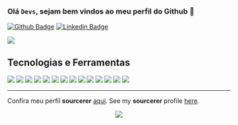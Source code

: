 ### Olá <code>Devs</code>, sejam bem vindos ao meu perfil do Github 👋

[![Github Badge](https://img.shields.io/badge/-Github-000?style=flat-square&logo=Github&logoColor=white&link=https://github.com/mgckaled)](https://github.com/mgckaled)
[![Linkedin Badge](https://img.shields.io/badge/-LinkedIn-blue?style=flat-square&logo=Linkedin&logoColor=white&link=https://www.linkedin.com/in/marcel-gaudard-cheik-kaled/)](https://www.linkedin.com/in/marcel-gaudard-cheik-kaled/)

![](https://visitor-badge.glitch.me/badge?page_id=mgckaled.mgckaled)

## Tecnologias e Ferramentas 
![](https://img.shields.io/badge/Shell-Bash-informational?style=flat&logo=<LOGO_NAME>&logoColor=white&color=critical)
![](https://img.shields.io/badge/Editor-VS_Code-informational?style=flat&logo=<LOGO_NAME>&logoColor=white&color=brightgreen)
![](https://img.shields.io/badge/Editor-PyCharm-informational?style=flat&logo=<LOGO_NAME>&logoColor=white&color=brightgreen)
![](https://img.shields.io/badge/Code-Python-informational?style=flat&logo=<LOGO_NAME>&logoColor=white&color=informational)
![](https://img.shields.io/badge/Code-HTML-informational?style=flat&logo=<LOGO_NAME>&logoColor=white&color=informational)
![](https://img.shields.io/badge/Code-CSS-informational?style=flat&logo=<LOGO_NAME>&logoColor=white&color=informational)
![](https://img.shields.io/badge/Code-JavaScript-informational?style=flat&logo=<LOGO_NAME>&logoColor=white&color=informational)
![](https://img.shields.io/badge/Code-PHP-informational?style=flat&logo=<LOGO_NAME>&logoColor=white&color=informational)
![](https://img.shields.io/badge/Code-Java-informational?style=flat&logo=<LOGO_NAME>&logoColor=white&color=informational)
![](https://img.shields.io/badge/Tools-Jupyter_Notebook-informational?style=flat&logo=<LOGO_NAME>&logoColor=white&color=955E42)
![](https://img.shields.io/badge/Tools-Docker-informational?style=flat&logo=<LOGO_NAME>&logoColor=white&color=955E42)
![](https://img.shields.io/badge/Tools-SQLite-informational?style=flat&logo=<LOGO_NAME>&logoColor=white&color=955E42)
![](https://img.shields.io/badge/Tools-MongoDB-informational?style=flat&logo=<LOGO_NAME>&logoColor=white&color=955E42)
![](https://img.shields.io/badge/Tools-ReactNative-informational?style=flat&logo=<LOGO_NAME>&logoColor=white&color=955E42)

--- 
Confira meu perfil **sourcerer** [aqui](https://sourcerer.io/mgckaled).
See my **sourcerer** profile [here](https://sourcerer.io/mgckaled).

<p align="center">
  <img src ="https://github-readme-stats.vercel.app/api?username=mgckaled&show_icons=true&count_private=true&theme=vue&hide_border=true&include_all_commits=true">
 </p>

